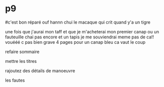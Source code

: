# p9

#c'est bon réparé ouf hannn chui le macaque qui crit quand y'a un tigre

une fois que j'aurai mon taff et que je m'acheterai mon premier canap ou un fauteuille chai pas encore et un tapis je me souviendrai meme pas de ca!! vouééé c pas bien grave 4 pages pour un canap bleu ca vaut le coup

refaire sommaire 

mettre les titres

rajoutez des détails de manoeuvre

les fautes
